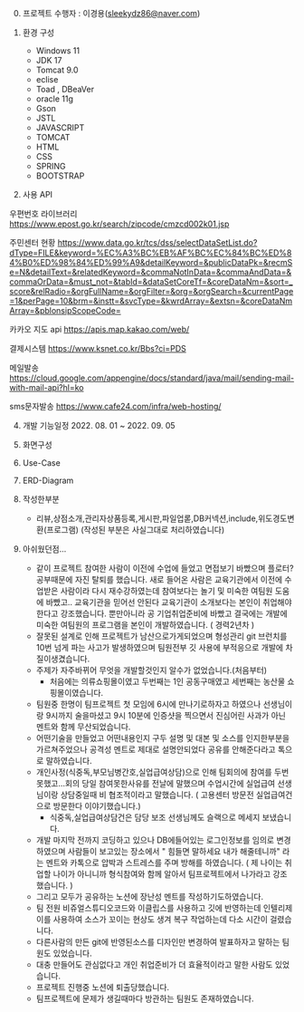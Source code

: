 0. 프로젝트 수행자 : 이경용(sleekydz86@naver.com)

1. 환경 구성
   + Windows 11
   + JDK 17
   + Tomcat 9.0
   + eclise
   + Toad , DBeaVer 
   + oracle 11g
   + Gson
   + JSTL
   + JAVASCRIPT
   + TOMCAT
   + HTML
   + CSS 
   + SPRING
   + BOOTSTRAP
   
2. 사용 API

  우편번호 라이브러리
   https://www.epost.go.kr/search/zipcode/cmzcd002k01.jsp
   
   주민센터 현황
   https://www.data.go.kr/tcs/dss/selectDataSetList.do?dType=FILE&keyword=%EC%A3%BC%EB%AF%BC%EC%84%BC%ED%84%B0%ED%98%84%ED%99%A9&detailKeyword=&publicDataPk=&recmSe=N&detailText=&relatedKeyword=&commaNotInData=&commaAndData=&commaOrData=&must_not=&tabId=&dataSetCoreTf=&coreDataNm=&sort=_score&relRadio=&orgFullName=&orgFilter=&org=&orgSearch=&currentPage=1&perPage=10&brm=&instt=&svcType=&kwrdArray=&extsn=&coreDataNmArray=&pblonsipScopeCode=
   
   카카오 지도 api
   https://apis.map.kakao.com/web/
   
   결제시스템
   https://www.ksnet.co.kr/Bbs?ci=PDS
   
   
   메일발송
   https://cloud.google.com/appengine/docs/standard/java/mail/sending-mail-with-mail-api?hl=ko
   
   
   sms문자발송
   https://www.cafe24.com/infra/web-hosting/
   

4. 개발 기능일정  2022. 08. 01 ~ 2022. 09. 05
  
5. 화면구성

6. Use-Case

7. ERD-Diagram

8. 작성한부분
   + 리뷰,상점소개,관리자상품등록,게시판,파일업롣,DB커넥션,include,위도경도변환(프로그램) 
     (작성된 부분은 사실그대로 처리하였습니다)

9. 아쉬웠던점...
   +  같이 프로젝트 참여한 사람이 이전에 수업에 들었고 면접보기 바빴으며 플로터? 공부때문에 자진 탈퇴를 했습니다.
      새로 들어온 사람은 교육기관에서 이전에 수업받은 사람이라 다시 재수강하였는데 참여보다는 놀기 및 미숙한 여팀원 도움에 바빴고.. 교육기관을 믿어선 안된다 
      교육기관이 소개보다는 본인이 취업해야한다고 강조했습니다. 뿐만아니라 공 기업취업준비에 바빴고 결국에는 개발에 미숙한 여팀원의 프로그램을
      본인이 개발하였습니다. ( 경력2년차 )
   +  잘못된 설계로 인해 프로젝트가 남산으로가게되었으며 형성관리 git 브런치를 10번 넘게 파는 사고가 발생하였으며 팀원전부 깃 사용에 부적응으로 개발에 차질이생겼습니다.
   +  주제가 자주바뀌어 무엇을 개발할것인지 알수가 없었습니다.(처음부터)
        -  처음에는 의류쇼핑몰이였고 두번째는 1인 공동구매였고 세번째는 농산물 쇼핑몰이였습니다.
   +  팀원중 한명이 팀프로젝트 첫 모임에 6시에 만나기로하자고 하였으나 선생님이랑 9시까지 술을마셨고 9시 10분에 인증샷을 찍으면서 진심어린 사과가 아닌 멘트와 함께 무산되었습니다.
   +  어떤기술을 만들었고 어떤내용인지 구두 설명 및 대본 및 소스를 인지한부분을 가르쳐주었으나 공격성 멘트로 제대로 설명안되었다 공유를 안해준다라고 톡으로 말하였습니다.
   +  개인사정(식중독,부모님병간호,실업급여상담)으로 인해 팀회의에 참여를 두번 못했고...회의 당일 참여못한사유를 전날에 말했으며 
      수업시간에 실업급여 선생님이랑 상담중일때 비 협조적이라고 말했습니다. ( 고용센터 방문전 실업급여건으로 방문한다 이야기했습니다.)
        - 식중독,실업급여상담건은 담당 보조 선생님께도 슬랙으로 메세지 보냈습니다.
   +  개발 마지막 전까지 코딩하고 있으나 DB에들어있는 로그인정보를 임의로 변경하였으며 사람들이 보고있는 장소에서 " 힘들면 말하세요 내가 해줄테니까" 라는 멘트와 카톡으로
      압박과 스트레스를 주며 방해를 하였습니다.
       ( 제 나이는 취업할 나이가 아니니까 형식참여와 함께 알아서 팀프로젝트에서 나가라고 강조했습니다. )
   +  그리고 모두가 공유하는 노션에 장난성 멘트를 작성하기도하였습니다.
   +  팀 전원 비쥬얼스튜디오코드와 이클립스를 사용하고 깃에 반영하는데 인텔리제이를 사용하여 소스가 꼬이는 현상도 생겨 복구 작업하는데 다소 시간이 걸렸습니다.
   +  다른사람의 만든 git에 반영된소스를 디자인만 변경하여 발표하자고 말하는 팀원도 있었습니다.
   +  대충 만들어도 관심없다고 개인 취업준비가 더 효율적이라고 말한 사람도 있었습니다.
   +  프로젝트 진행중 노션에 퇴출당했습니다.
   +  팀프로젝트에 문제가 생길때마다 방관하는 팀원도 존재하였습니다.
